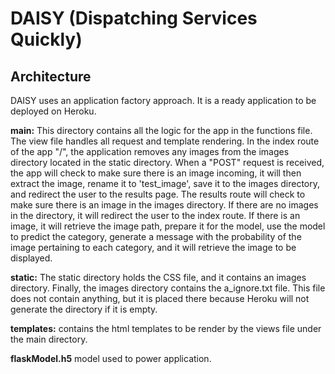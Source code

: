 # DAISY (Dispatching Services Quickly)

## Architecture
DAISY uses an application factory approach. It is a ready application to be deployed on Heroku.

**main:** This directory contains all the logic for the app in the functions file. The view file handles all request and template rendering. In the index route of the app "/", the application removes any images from the images directory located in the static directory. When a "POST" request is received, the app will check to make sure there is an image incoming, it will then extract the image, rename it to 'test_image', save it to the images directory, and redirect the user to the results page. The results route will check to make sure there is an image in the images directory. If there are no images in the directory, it will redirect the user to the index route. If there is an image, it will retrieve the image path, prepare it for the model, use the model to predict the category, generate a message with the probability of the image pertaining to each category, and it will retrieve the image to be displayed. 

**static:** The static directory holds the CSS file, and it contains an images directory. Finally, the images directory contains the a_ignore.txt file. This file does not contain anything, but it is placed there because Heroku will not generate the directory if it is empty.

**templates:** contains the html templates to be render by the views file under the main directory.

**flaskModel.h5** model used to power application.



